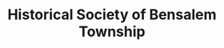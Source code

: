 ---
layout: repo
title: "Historical Society of Bensalem Township"
id: 13168
permalink: repos/13168/
---